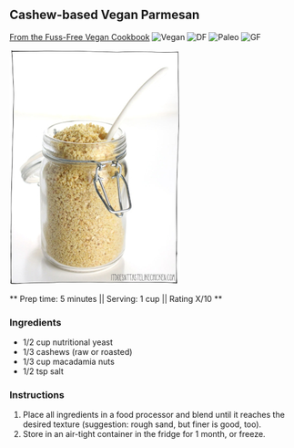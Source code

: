 ## Cashew-based Vegan Parmesan

[From the Fuss-Free Vegan Cookbook](https://www.amazon.ca/s?k=fuss+free+vegan&crid=2QXY700P3THUW&sprefix=fuss+fr%2Caps%2C-1&ref=nb_sb_ss_i_1_6)
![Vegan](https://img.shields.io/badge/-Vegan-brightgreen.svg)
![DF](https://img.shields.io/badge/-Dairy--free-blue.svg)
![Paleo](https://img.shields.io/badge/-Paleo-blueviolet.svg)
![GF](https://img.shields.io/badge/-Gluten--free-yellow.svg)


![Picture](../img/vegan_parmesan.jpg)

** Prep time: 5 minutes || Serving: 1 cup || Rating X/10 **

### Ingredients

- 1/2 cup nutritional yeast
- 1/3 cashews (raw or roasted)
- 1/3 cup macadamia nuts
- 1/2 tsp salt

### Instructions

1. Place all ingredients in a food processor and blend until it reaches the desired texture (suggestion: rough sand, but finer is good, too).
1. Store in an air-tight container in the fridge for 1 month, or freeze.
